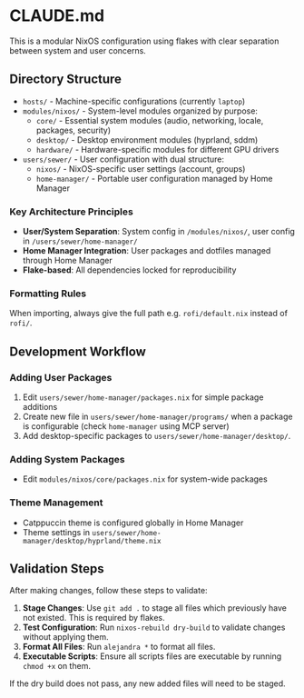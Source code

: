 # CLAUDE.md

This is a modular NixOS configuration using flakes with clear separation between system and user concerns.

## Directory Structure

- `hosts/` - Machine-specific configurations (currently `laptop`)
- `modules/nixos/` - System-level modules organized by purpose:
  - `core/` - Essential system modules (audio, networking, locale, packages, security)
  - `desktop/` - Desktop environment modules (hyprland, sddm)
  - `hardware/` - Hardware-specific modules for different GPU drivers
- `users/sewer/` - User configuration with dual structure:
  - `nixos/` - NixOS-specific user settings (account, groups)
  - `home-manager/` - Portable user configuration managed by Home Manager

### Key Architecture Principles

- **User/System Separation**: System config in `/modules/nixos/`, user config in `/users/sewer/home-manager/`
- **Home Manager Integration**: User packages and dotfiles managed through Home Manager
- **Flake-based**: All dependencies locked for reproducibility

### Formatting Rules

When importing, always give the full path e.g. `rofi/default.nix` instead of `rofi/`.

## Development Workflow

### Adding User Packages

1. Edit `users/sewer/home-manager/packages.nix` for simple package additions
2. Create new file in `users/sewer/home-manager/programs/` when a package is configurable (check `home-manager` using MCP server)
3. Add desktop-specific packages to `users/sewer/home-manager/desktop/`.

### Adding System Packages

- Edit `modules/nixos/core/packages.nix` for system-wide packages

### Theme Management

- Catppuccin theme is configured globally in Home Manager
- Theme settings in `users/sewer/home-manager/desktop/hyprland/theme.nix`

## Validation Steps

After making changes, follow these steps to validate:

1. **Stage Changes**: Use `git add .` to stage all files which previously have not existed. This is required by flakes.
2. **Test Configuration**: Run `nixos-rebuild dry-build` to validate changes without applying them.
3. **Format All Files**: Run `alejandra *` to format all files.
4. **Executable Scripts**: Ensure all scripts files are executable by running `chmod +x` on them.

If the dry build does not pass, any new added files will need to be staged.